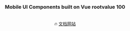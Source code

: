 

<h3 align="center" style="margin: 30px 0 35px;">Mobile UI Components built on Vue rootvalue 100</h3>



<p align="center">
  🔥 <a href="https://github.com/youzan/vant">文档网站</a>

</p>
